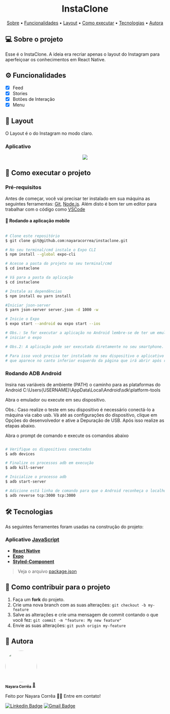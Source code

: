 <h1 align="center">  InstaClone </h1>

<p align="center">
 <a href="#-sobre-o-projeto">Sobre</a> •
 <a href="#-funcionalidades">Funcionalidades</a> •
 <a href="#-layout">Layout</a> • 
 <a href="#-como-executar-o-projeto">Como executar</a> • 
 <a href="#-tecnologias">Tecnologias</a> • 
 <a href="#-autora">Autora</a> 
</p>

## 💻 Sobre o projeto

Esse é o InstaClone. A ideia era recriar apenas o layout do Instagram para aperfeiçoar os conhecimentos em React Native.

## ⚙️ Funcionalidades

- [x] Feed
- [x] Stories
- [x] Botões de Interação
- [x] Menu

## 🎨 Layout

O Layout é o do Instagram no modo claro.


### Aplicativo

<p align="center" style="display: flex; align-items: flex-start; justify-content: center;">
  <img src="https://media.giphy.com/media/4PQhCe5m55En1nptIb/giphy.gif" />

</p>


## 🚀 Como executar o projeto

### Pré-requisitos

Antes de começar, você vai precisar ter instalado em sua máquina as seguintes ferramentas:
[Git](https://git-scm.com), [Node.js](https://nodejs.org/en/).
Além disto é bom ter um editor para trabalhar com o código como [VSCode](https://code.visualstudio.com/)


#### 🧭 Rodando a aplicação mobile

```bash

# Clone este repositório
$ git clone git@github.com:nayaracorrea/instaclone.git

# No seu terminal/cmd instale o Expo CLI
$ npm install --global expo-cli

# Acesse a pasta do projeto no seu terminal/cmd
$ cd instaclone

# Vá para a pasta da aplicação
$ cd instaclone

# Instale as dependências
$ npm install ou yarn install

#Iniciar json-server
$ yarn json-server server.json -d 1000 -w

# Inicie o Expo
$ expo start --android ou expo start --ios

# Obs.: Se for executar a aplicação no Android lembre-se de ter um emulador em execução antes de
# iniciar o expo

# Obs.2: A aplicação pode ser executada diretamente no seu smartphone.

# Para isso você precisa ter instalado no seu dispositivo o aplicativo do Expo e scannear o QR Code
# que aparece no canto inferior esquerdo da página que irá abrir após rodar o comando expo start.

```

### Rodando ADB Android

Insira nas variáveis de ambiente (PATH) o caminho para as plataformas do Android
C:\Users\{USERNAME}\AppData\Local\Android\sdk\platform-tools

Abra o emulador ou execute em seu dispositivo.

Obs.: Caso realize o teste em seu dispositivo é necessário conectá-lo a máquina via cabo usb. Vá até as configurações do dispositivo, clique em Opções do desenvolvedor e ative a Depuração de USB. Após isso realize as etapas abaixo.

Abra o prompt de comando e execute os comandos abaixo

```bash

# Verifique os dispositivos conectados
$ adb devices

# Finalize os processos adb em execução
$ adb kill-server

# Inicialize o processo adb
$ adb start-server

# Adicione está linha de comando para que o Android reconheça o localhost
$ adb reverse tcp:3000 tcp:3000

```



## 🛠 Tecnologias

As seguintes ferramentes foram usadas na construção do projeto:

### **Aplicativo** [JavaScript](https://www.javascript.com/)

- **[React Native](https://reactnative.dev/)**
- **[Expo](https://docs.expo.io/)**
- **[Styled-Component](https://styled-components.com/)**

> Veja o arquivo [package.json](https://github.com/nayaracorrea/moveit-mobile/blob/master/package.json)

## 💪 Como contribuir para o projeto

1. Faça um **fork** do projeto.
2. Crie uma nova branch com as suas alterações: `git checkout -b my-feature`
3. Salve as alterações e crie uma mensagem de commit contando o que você fez: `git commit -m "feature: My new feature"`
4. Envie as suas alterações: `git push origin my-feature`

## 🙋 Autora

<a href="https://app.rocketseat.com.br/me/nayaraflorentino-1602180404901">
 <img style="border-radius: 50%;" src="https://avatars.githubusercontent.com/u/43212442?s=400&u=6330cdf68f31859541a3805c6e2fa3bf59f90f82&v=4" width="100px;" alt=""/>
 <br />
 <sub><b>Nayara Corrêa</b></sub></a> <a href="https://app.rocketseat.com.br/me/nayaraflorentino-1602180404901" title="Rocketseat">🚀
 </a>

Feito por Nayara Corrêa 👋🏽 Entre em contato!

[![Linkedin Badge](https://img.shields.io/badge/-Nayara-blue?style=flat-square&logo=Linkedin&logoColor=white&link=https://www.linkedin.com/in/nayaracorreaflorentino/)](https://www.linkedin.com/in/nayaracorreaflorentino/)
[![Gmail Badge](https://img.shields.io/badge/-nayara.florentino@gmail.com-c14438?style=flat-square&logo=Gmail&logoColor=white&link=mailto:nayara.florentino@gmail.com)](mailto:nayara.florentino@gmail.com)
